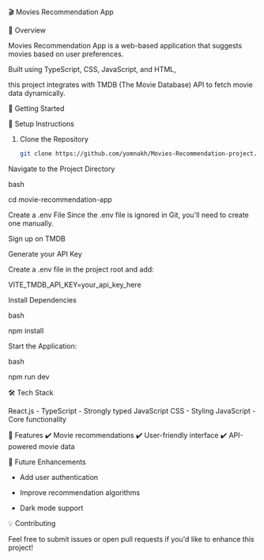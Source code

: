 🎬 Movies Recommendation App

 📌 Overview

Movies Recommendation App is a web-based application that suggests movies based on user preferences.
 
Built using TypeScript, CSS, JavaScript, and HTML,

this project integrates with TMDB (The Movie Database) API to fetch movie data dynamically.

 🚀 Getting Started

 🔧 Setup Instructions
1. Clone the Repository
   ```bash
   git clone https://github.com/yomnakh/Movies-Recommendation-project.git


Navigate to the Project Directory

bash

cd movie-recommendation-app

Create a .env File Since the .env file is ignored in Git, you'll need to create one manually.


Sign up on TMDB

Generate your API Key



Create a .env file in the project root and add:

VITE_TMDB_API_KEY=your_api_key_here



Install Dependencies

bash

npm install


Start the Application:

bash

npm run dev

🛠 Tech Stack

React.js -
TypeScript - Strongly typed JavaScript
CSS - Styling
JavaScript - Core functionality

📌 Features
✔️ Movie recommendations ✔️ User-friendly interface ✔️ API-powered movie data

🎯 Future Enhancements

- Add user authentication

- Improve recommendation algorithms

- Dark mode support

💡 Contributing

Feel free to submit issues or open pull requests if you'd like to enhance this project!
